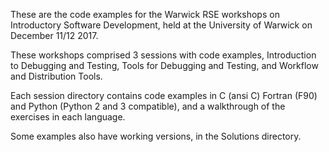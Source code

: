 
These are the code examples for the Warwick RSE workshops on Introductory Software Development, held at the University of Warwick on December 11/12 2017.

These workshops comprised 3 sessions with code examples, Introduction to Debugging and Testing, Tools for Debugging and Testing, and Workflow and Distribution Tools. 

Each session directory contains code examples in C (ansi C) Fortran (F90) and Python (Python 2 and 3 compatible), and a walkthrough of the exercises in each language. 

Some examples also have working versions, in the Solutions directory.


